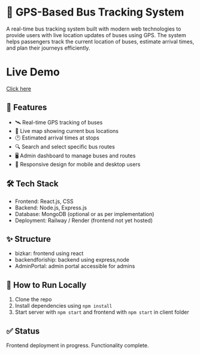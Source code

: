 # 🚌 GPS-Based Bus Tracking System

A real-time bus tracking system built with modern web technologies to provide users with live location updates of buses using GPS. The system helps passengers track the current location of buses, estimate arrival times, and plan their journeys efficiently.

# Live Demo
[Click here](https://bustransport.netlify.app/)



## 📌 Features

- 🛰️ Real-time GPS tracking of buses
- 📍 Live map showing current bus locations
- 🕐 Estimated arrival times at stops
- 🔍 Search and select specific bus routes
- 🖥️ Admin dashboard to manage buses and routes
- 📱 Responsive design for mobile and desktop users

## 🛠️ Tech Stack
- Frontend: React.js, CSS
- Backend: Node.js, Express.js
- Database: MongoDB (optional or as per implementation)
- Deployment: Railway / Render (frontend not yet hosted)

## ✨ Structure
- bizkar: frontend using react
- backendforiship: backend using express,node
- AdminPortal: admin portal accessible for admins

## 🚀 How to Run Locally
1. Clone the repo
2. Install dependencies using `npm install`
3. Start server with `npm start` and frontend with `npm start` in client folder

## ✅ Status
Frontend deployment in progress. Functionality complete.
